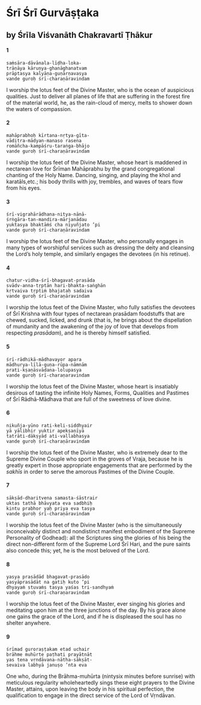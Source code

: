 # Śrī Śrī Gurvāṣṭaka

## by Śrīla Viśvanāth Chakravartī Ṭhākur

#### 1

    saṁsāra-dāvānala-līḍha-loka-
    trāṇāya kāruṇya-ghanāghanatvam
    prāptasya kalyāṇa-guṇārṇavasya
    vande guroḥ śrī-charaṇāravindam

I worship the lotus feet of the Divine Master, who is the ocean of auspicious qualities. Just to deliver all planes of life that are suffering in the forest fire of the material world, he, as the rain-cloud of mercy, melts to shower down the waters of compassion.

#### 2

    mahāprabhoḥ kīrtana-nṛtya-gīta-
    vāditra-mādyan-manaso rasena
    romāñcha-kampāśru-taraṅga-bhājo
    vande guroḥ śrī-charaṇāravindam

I worship the lotus feet of the Divine Master, whose heart is maddened in nectarean love for Śrīman Mahāprabhu by the grand congregational chanting of the Holy Name. Dancing, singing, and playing the khol and karatāls,etc.; his body thrills with joy, trembles, and waves of tears flow from his eyes.

#### 3

    śrī-vigrahārādhana-nitya-nānā-
    śrṅgāra-tan-mandira-mārjanādau
    yuktasya bhaktāṁś cha niyuñjato ’pi
    vande guroḥ śrī-charaṇāravindam

I worship the lotus feet of the Divine Master, who personally engages in many types of worshipful services such as dressing the deity and cleansing the Lord’s holy temple, and similarly engages the devotees (in his retinue).

#### 4

    chatur-vidha-śrī-bhagavat-prasāda
    svādv-anna-tṛptān hari-bhakta-saṅghān
    kṛtvaiva tṛptiṁ bhajataḥ sadaiva
    vande guroḥ śrī-charaṇāravindam

I worship the lotus feet of the Divine Master, who fully satisfies the devotees of Śrī Krishna with four types of nectarean prasādam foodstuffs that are chewed, sucked, licked, and drunk (that is, he brings about the dispellation of mundanity and the awakening of the joy of love that develops from respecting *prasādam*), and he is thereby himself satisfied.

#### 5

    śrī-rādhikā-mādhavayor apara
    mādhurya-līlā-guṇa-rūpa-nāmnām
    prati-kṣaṇāsvādana-lolupasya
    vande guroḥ śrī-charaṇaravindam

I worship the lotus feet of the Divine Master, whose heart is insatiably desirous of tasting the infinite Holy Names, Forms, Qualities and Pastimes of Śrī Rādhā-Mādhava that are full of the sweetness of love divine.

#### 6

    nikuñja-yūno rati-keli-siddhyair
    yā yālibhir yuktir apekṣaṇīyā
    tatrāti-dākṣyād ati-vallabhasya
    vande guroḥ śrī-charaṇāravindam

I worship the lotus feet of the Divine Master, who is extremely dear to the Supreme Divine Couple who sport in the groves of Vraja, because he is greatly expert in those appropriate engagements that are performed by the *sakhīs* in order to serve the amorous Pastimes of the Divine Couple.

#### 7

    sākṣād-dharitvena samasta-śāstrair
    uktas tathā bhāvyata eva sadbhiḥ
    kintu prabhor yaḥ priya eva tasya
    vande guroḥ śrī-charaṇāravindam

I worship the lotus feet of the Divine Master (who is the simultaneously inconceivably distinct and nondistinct manifest embodiment of the Supreme Personality of Godhead): all the Scriptures sing the glories of his being the direct non-different form of the Supreme Lord Śrī Hari, and the pure saints also concede this; yet, he is the most beloved of the Lord.

#### 8

    yasya prasādād bhagavat-prasādo
    yasyāprasādāt na gatiḥ kuto ’pi
    dhyayaṁ stuvaṁs tasya yaśas tri-sandhyaṁ
    vande guroḥ śrī-charaṇaravindam

I worship the lotus feet of the Divine Master, ever singing his glories and meditating upon him at the three junctions of the day. By his grace alone one gains the grace of the Lord, and if he is displeased the soul has no shelter anywhere.

#### 9

    śrīmad guroraṣṭakam etad uchair
    brāhme muhūrte paṭhati prayātnāt
    yas tena vṛndāvana-nātha-sākṣāt-
    sevaiva labhyā januṣo ’nta eva

One who, during the Brāhma-muhūrta (nintysix minutes before sunrise) with meticulous regularity wholeheartedly sings these eight prayers to the Divine Master, attains, upon leaving the body in his spiritual perfection, the qualification to engage in the direct service of the Lord of Vṛndāvan.

